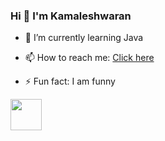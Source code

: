 ### Hi  👋 I'm Kamaleshwaran





- 🌱 I’m currently learning Java



- 📫 How to reach me: <a href="mailto:shankarkamal52@gmail.com">Click here</a>

- ⚡ Fun fact: I am funny

<a href="https://www.linkedin.com/in/kamaleshwaran-s-21654224b">
<img src="https://img.icons8.com/color/512/linkedin-circled--v5.png" width="50"></a>
